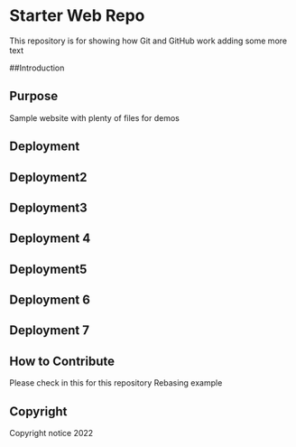 # Starter Web Repo

This repository is for showing how Git and GitHub work
adding some more text

##Introduction 

## Purpose

Sample website with plenty of files for demos

## Deployment

## Deployment2

## Deployment3

## Deployment 4

## Deployment5

## Deployment 6

## Deployment 7

## How to Contribute
Please check in this for this repository
Rebasing example

## Copyright
Copyright notice 2022